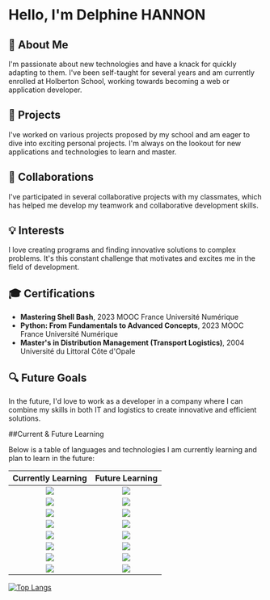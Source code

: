 # Hello, I'm Delphine HANNON

## 👋 About Me

I'm passionate about new technologies and have a knack for quickly adapting to them. I've been self-taught for several years and am currently enrolled at Holberton School, working towards becoming a web or application developer.

## 🚀 Projects

I've worked on various projects proposed by my school and am eager to dive into exciting personal projects. I'm always on the lookout for new applications and technologies to learn and master.

## 🤝 Collaborations

I've participated in several collaborative projects with my classmates, which has helped me develop my teamwork and collaborative development skills.

## 💡 Interests

I love creating programs and finding innovative solutions to complex problems. It's this constant challenge that motivates and excites me in the field of development.

## 🎓 Certifications

- **Mastering Shell Bash**, 2023 MOOC France Université Numérique
- **Python: From Fundamentals to Advanced Concepts**, 2023 MOOC France Université Numérique
- **Master's in Distribution Management (Transport Logistics)**, 2004 Université du Littoral Côte d'Opale

## 🔍 Future Goals

In the future, I'd love to work as a developer in a company where I can combine my skills in both IT and logistics to create innovative and efficient solutions.

<!-- Current & Future Learning Table with Centered Images -->
##Current & Future Learning</h1>

<p>Below is a table of languages and technologies I am currently learning and plan to learn in the future:</p>

<table>
  <thead>
    <tr>
      <th>Currently Learning</th>
      <th>Future Learning</th>
    </tr>
  </thead>
  <tbody>
    <tr>
      <td align="center"><center><img src="https://skillicons.dev/icons?i=c" /></center></td>
      <td align="center"><center><img src="https://skillicons.dev/icons?i=docker" /></center></td>
    </tr>
    <tr>
      <td align="center"><center><img src="https://skillicons.dev/icons?i=bash" /></center></td>
      <td align="center"><center><img src="https://skillicons.dev/icons?i=django"/></center></td>
    </tr>
    <tr>
      <td align="center"><center><img src="https://skillicons.dev/icons?i=py" /></center></td>
      <td align="center"><center><img src="https://skillicons.dev/icons?i=javascript" /></center></td>
    </tr>
    <tr>
      <td align="center"><center><img src="https://skillicons.dev/icons?i=html" /></center></td>
      <td align="center"><center><img src="https://skillicons.dev/icons?i=css" /></center></td>
    </tr>
    <tr>
      <td align="center"><center><img src="https://skillicons.dev/icons?i=vscode" /></center></td>
      <td align="center"><center><img src="https://skillicons.dev/icons?i=mysql" /></center></td>
    </tr>
    <tr>
      <td align="center"><center><img src="https://skillicons.dev/icons?i=git" /></center></td>
      <td align="center"><center><img src="https://skillicons.dev/icons?i=cs" /></center></td>
    </tr>
    <tr>
      <td align="center"><center><img src="https://skillicons.dev/icons?i=emacs" /></center></td>
      <td align="center"><center><img src="https://skillicons.dev/icons?i=arduino" /></center></td>
    </tr>
    <tr>
      <td align="center"><center><img src="https://skillicons.dev/icons?i=vim" /></center></td>
      <td align="center"><center><img src="https://skillicons.dev/icons?i=raspberrypi" /></center></td>
    </tr>
  </tbody>
</table>


[![Top Langs](https://github-readme-stats.vercel.app/api/top-langs/?username=Delphine-H)](https://github.com/Delphine-H/github-readme-stats)
<!--
### Hi there 👋


**Delphine-H/Delphine-H** is a ✨ _special_ ✨ repository because its `README.md` (this file) appears on your GitHub profile.

Here are some ideas to get you started:

- 🔭 I’m currently working on ...
- 🌱 I’m currently learning ...
- 👯 I’m looking to collaborate on ...
- 🤔 I’m looking for help with ...
- 💬 Ask me about ...
- 📫 How to reach me: ...
- 😄 Pronouns: ...
- ⚡ Fun fact: ...
-->
